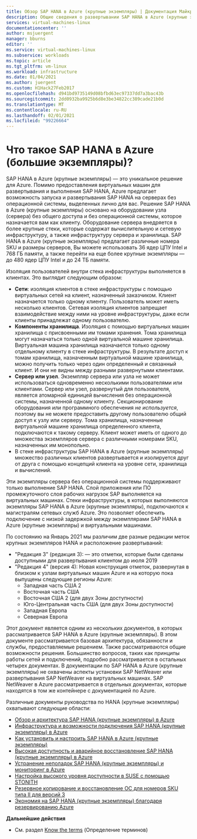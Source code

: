 ```yaml
---
title: Обзор SAP HANA в Azure (крупные экземпляры) | Документация Майкрософт
description: Общие сведения о развертывании SAP HANA в Azure (крупные экземпляры).
services: virtual-machines-linux
documentationcenter: ''
author: msjuergent
manager: bburns
editor: ''
ms.service: virtual-machines-linux
ms.subservice: workloads
ms.topic: article
ms.tgt_pltfrm: vm-linux
ms.workload: infrastructure
ms.date: 01/04/2021
ms.author: juergent
ms.custom: H1Hack27Feb2017
ms.openlocfilehash: d941bd9735149d08bfbd63ec97337dd7a3bac43b
ms.sourcegitcommit: 2dd0932ba9925b6d8e3be34822cc389cade21b0d
ms.translationtype: MT
ms.contentlocale: ru-RU
ms.lasthandoff: 02/01/2021
ms.locfileid: "99226664"
---
```

#  <a name="what-is-sap-hana-on-azure-large-instances"></a>Что такое SAP HANA в Azure (большие экземпляры)?

SAP HANA в Azure (крупные экземпляры) — это уникальное решение для Azure. Помимо предоставления виртуальных машин для развертывания и выполнения SAP HANA, Azure предлагает возможность запуска и развертывания SAP HANA на серверах без операционной системы, выделенных лично для вас. Решение SAP HANA в Azure (крупные экземпляры) основано на оборудовании узла (сервера) без общего доступа и без операционной системы, которое назначается вам как клиенту. Оборудование сервера внедряется в более крупные стеки, которые содержат вычислительную и сетевую инфраструктуру, а также инфраструктуру сервера и хранилища. SAP HANA в Azure (крупные экземпляры) предлагает различные номера SKU и размеры серверов, Вы можете использовать 36 ядер ЦПУ Intel и 768 ГБ памяти, а также перейти на еще более крупные экземпляры — до 480 ядер ЦПУ Intel и до 24 ТБ памяти.

Изоляция пользователей внутри стека инфраструктуры выполняется в клиентах. Это выглядит следующим образом:

- **Сети**: изоляция клиентов в стеке инфраструктуры с помощью виртуальных сетей на клиент, назначенный заказчиком. Клиент назначается только одному клиенту. Пользователь может иметь несколько клиентов. Сетевая изоляция клиентов запрещает взаимодействие между ними на уровне инфраструктуры, даже если клиенты принадлежат одному пользователю.
- **Компоненты хранилища**. Изоляция с помощью виртуальных машин хранилища с присвоенными им томами хранения. Тома хранилища могут назначаться только одной виртуальной машине хранилища. Виртуальная машина хранилища назначается только одному отдельному клиенту в стеке инфраструктуры. В результате доступ к томам хранилища, назначенным виртуальной машине хранилища, можно получить только через один определенный и связанный клиент. И они не видны между разными развернутыми клиентами.
- **Сервер или узел**. Экземпляр сервера или узла не может использоваться одновременно несколькими пользователями или клиентами. Сервер или узел, развернутый для пользователя, является атомарной единицей вычисления без операционной системы, назначенной одному клиенту. Секционирование оборудования или программного обеспечения *не используется*, поэтому вы не можете предоставить другому пользователю общий доступ к узлу или серверу. Тома хранилища, назначенные виртуальной машине хранилища определенного клиента, подключаются к такому серверу. Клиент может иметь от одного до множества экземпляров сервера с различными номерами SKU, назначенных им монопольно.
- В стеке инфраструктуры SAP HANA в Azure (крупные экземпляры) множество различных клиентов развертывается и изолируется друг от друга с помощью концепций клиента на уровне сети, хранилища и вычислений. 


Эти экземпляры сервера без операционной системы поддерживают только выполнение SAP HANA. Слой приложения или ПО промежуточного слоя рабочих нагрузок SAP выполняется на виртуальных машинах. Стеки инфраструктуры, в которых выполняются экземпляры SAP HANA в Azure (крупные экземпляры), подключаются к магистралям сетевых служб Azure. Это позволяет обеспечить подключение с низкой задержкой между экземплярами SAP HANA в Azure (крупные экземпляры) и виртуальными машинами.

По состоянию на Январь 2021 мы различим две разные редакции меток крупных экземпляров HANA и расположение развертываний:

- "Редакция 3" (редакция 3): — это отметки, которые были сделаны доступными для развертывания клиентом до июля 2019
- "Редакция 4" (версия 4): Новая конструкция отметок, развернутая в близком к узлам виртуальных машин Azure и на которую пока выпущены следующие регионы Azure:
    -  Западная часть США 2 
    -  Восточная часть США
    -  Восточная США 2 (для двух Зоны доступности)
    -  Юго-Центральная часть США (для двух Зоны доступности)
    -  Западная Европа
    -  Северная Европа


Этот документ является одним из нескольких документов, в которых рассматривается SAP HANA в Azure (крупные экземпляры). В этом документе рассматривается базовая архитектура, обязанности и службы, предоставляемые решением. Также рассматриваются общие возможности решения. Большинство вопросов, таких как принципы работы сетей и подключений, подробно рассматривается в остальных четырех документах. В документации по SAP HANA в Azure (крупные экземпляры) не охвачены аспекты установки SAP NetWeaver или развертывания SAP NetWeaver на виртуальных машинах. SAP NetWeaver в Azure рассматривается в отдельных документах, которые находятся в том же контейнере с документацией по Azure. 


Различные документы руководства по HANA (крупные экземпляры) охватывают следующие области:

- [Обзор и архитектура SAP HANA (крупные экземпляры) в Azure](hana-overview-architecture.md)
- [Инфраструктура и возможности подключения SAP HANA (крупные экземпляры) в Azure](hana-overview-infrastructure-connectivity.md)
- [Как установить и настроить SAP HANA в Azure (крупные экземпляры)](hana-installation.md)
- [Высокая доступность и аварийное восстановление SAP HANA (крупные экземпляры) в Azure](hana-overview-high-availability-disaster-recovery.md)
- [Устранение неполадок SAP HANA (крупные экземпляры) и мониторинг в Azure](troubleshooting-monitoring.md)
- [Настройка высокого уровня доступности в SUSE с помощью STONITH](./ha-setup-with-stonith.md)
- [Резервное копирование и восстановление ОС для номеров SKU типа II для версий 3](./os-backup-type-ii-skus.md)
- [Экономия на SAP HANA (крупные экземпляры) благодаря резервированию Azure](../../../cost-management-billing/reservations/prepay-hana-large-instances-reserved-capacity.md)

**Дальнейшие действия**
- См. раздел [Know the terms](hana-know-terms.md) (Определение терминов)
